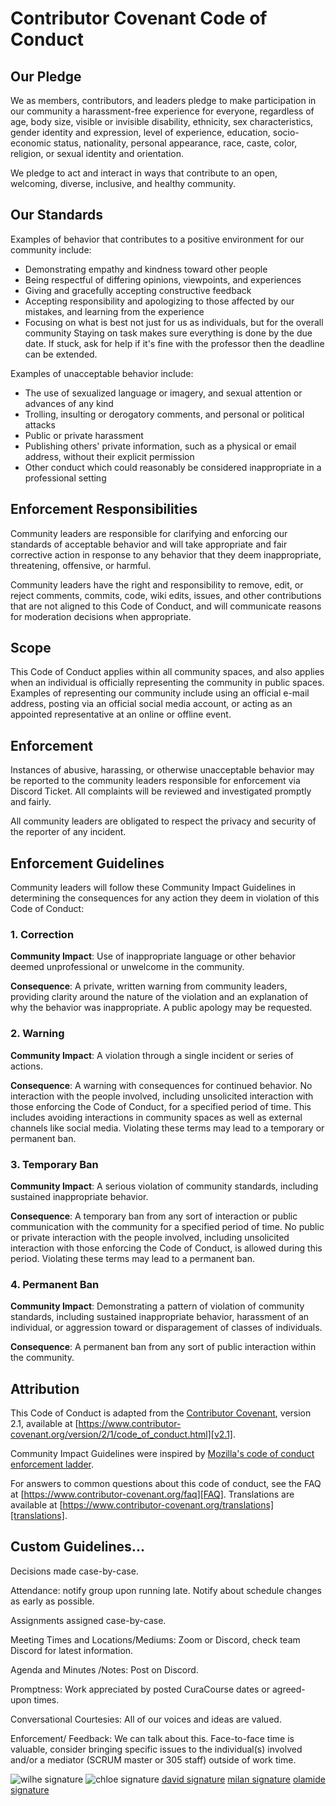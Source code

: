 
# Contributor Covenant Code of Conduct

## Our Pledge

We as members, contributors, and leaders pledge to make participation in our community a harassment-free experience for everyone, regardless of age, body size, visible or invisible disability, ethnicity, sex characteristics, gender identity and expression, level of experience, education, socio-economic status, nationality, personal appearance, race, caste, color, religion, or sexual identity and orientation.

We pledge to act and interact in ways that contribute to an open, welcoming, diverse, inclusive, and healthy community.

## Our Standards

Examples of behavior that contributes to a positive environment for our community include:

* Demonstrating empathy and kindness toward other people
* Being respectful of differing opinions, viewpoints, and experiences
* Giving and gracefully accepting constructive feedback
* Accepting responsibility and apologizing to those affected by our mistakes, and learning from the experience
* Focusing on what is best not just for us as individuals, but for the overall community
Staying on task makes sure everything is done by the due date.
If stuck, ask for help if it's fine with the professor then the deadline can be extended.

Examples of unacceptable behavior include:

* The use of sexualized language or imagery, and sexual attention or advances of any kind
* Trolling, insulting or derogatory comments, and personal or political attacks
* Public or private harassment
* Publishing others' private information, such as a physical or email address, without their explicit permission
* Other conduct which could reasonably be considered inappropriate in a professional setting

## Enforcement Responsibilities

Community leaders are responsible for clarifying and enforcing our standards of acceptable behavior and will take appropriate and fair corrective action in response to any behavior that they deem inappropriate, threatening, offensive, or harmful.

Community leaders have the right and responsibility to remove, edit, or reject comments, commits, code, wiki edits, issues, and other contributions that are not aligned to this Code of Conduct, and will communicate reasons for moderation decisions when appropriate.

## Scope

This Code of Conduct applies within all community spaces, and also applies when an individual is officially representing the community in public spaces. Examples of representing our community include using an official e-mail address, posting via an official social media account, or acting as an appointed representative at an online or offline event.

## Enforcement

Instances of abusive, harassing, or otherwise unacceptable behavior may be reported to the community leaders responsible for enforcement via Discord Ticket. All complaints will be reviewed and investigated promptly and fairly.

All community leaders are obligated to respect the privacy and security of the reporter of any incident.

## Enforcement Guidelines

Community leaders will follow these Community Impact Guidelines in determining the consequences for any action they deem in violation of this Code of Conduct:

### 1. Correction

**Community Impact**: Use of inappropriate language or other behavior deemed unprofessional or unwelcome in the community.

**Consequence**: A private, written warning from community leaders, providing clarity around the nature of the violation and an explanation of why the behavior was inappropriate. A public apology may be requested.

### 2. Warning

**Community Impact**: A violation through a single incident or series of actions.

**Consequence**: A warning with consequences for continued behavior. No interaction with the people involved, including unsolicited interaction with those enforcing the Code of Conduct, for a specified period of time. This includes avoiding interactions in community spaces as well as external channels like social media. Violating these terms may lead to a temporary or permanent ban.

### 3. Temporary Ban

**Community Impact**: A serious violation of community standards, including sustained inappropriate behavior.

**Consequence**: A temporary ban from any sort of interaction or public communication with the community for a specified period of time. No public or private interaction with the people involved, including unsolicited interaction with those enforcing the Code of Conduct, is allowed during this period. Violating these terms may lead to a permanent ban.

### 4. Permanent Ban

**Community Impact**: Demonstrating a pattern of violation of community standards, including sustained inappropriate behavior, harassment of an individual, or aggression toward or disparagement of classes of individuals.

**Consequence**: A permanent ban from any sort of public interaction within the community.

## Attribution

This Code of Conduct is adapted from the [Contributor Covenant][homepage], version 2.1, available at [https://www.contributor-covenant.org/version/2/1/code_of_conduct.html][v2.1].

Community Impact Guidelines were inspired by [Mozilla's code of conduct enforcement ladder][Mozilla CoC].

For answers to common questions about this code of conduct, see the FAQ at [https://www.contributor-covenant.org/faq][FAQ]. Translations are available at [https://www.contributor-covenant.org/translations][translations].

[homepage]: https://www.contributor-covenant.org
[v2.1]: https://www.contributor-covenant.org/version/2/1/code_of_conduct.html
[Mozilla CoC]: https://github.com/mozilla/diversity
[FAQ]: https://www.contributor-covenant.org/faq
[translations]: https://www.contributor-covenant.org/translations


## Custom Guidelines...

Decisions made case-by-case.

Attendance: notify group upon running late. Notify about schedule changes as early as possible.

Assignments assigned case-by-case.

Meeting Times and Locations/Mediums: Zoom or Discord, check team Discord for latest information.

Agenda and Minutes /Notes: Post on Discord.

Promptness: Work appreciated by posted CuraCourse dates or agreed-upon times.

Conversational Courtesies: All of our voices and ideas are valued.

Enforcement/ Feedback: We can talk about this. Face-to-face time is valuable, consider bringing specific issues to the individual(s) involved and/or a mediator (SCRUM master or 305 staff) outside of work time.


![wilhe signature](https://drive.google.com/file/d/EpUEu3B1sx8TDm60frvn_MQPAsnm3QTD/view?usp=drive_link)
![chloe signature](https://drive.google.com/file/d/1zm7djfqGvxll7vb-50MSh1DS5LsB-wAK/view?usp=drive_link)
[david signature](https://drive.google.com/file/d/1W8yEmJymzC7MfvFic_VeeZF_exgZHtaz/view?usp=drive_link)
[milan signature](https://drive.google.com/file/d/1N8UaLLRjCYWT_UYropcrHeAxJB_dwD_S/view?usp=drive_link)
[olamide signature](https://drive.google.com/file/d/1UhwxUYtv95Y3GYoR5st1-8jLTWksZ0kz/view?usp=drive_link)
